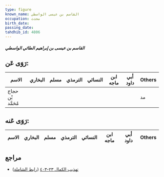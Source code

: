 ```yaml
---
type: figure
known_name: القاسم بن عيسى الواسطي
occupation: محدث
birth_date:
passing_date:
tahdhib_id: 4806
---
```

##### القاسم بن عيسى بن إبراهيم الطائي الواسطي

## رَوَى عَن:
| الاسم             | البخاري | مسلم | الترمذي | النسائي | ابن ماجه | أبي داود | Others |
| ----------------- | ------- | ---- | ------- | ------- | -------- | -------- | ------ |
| حجاج بْن مُحَمَّد |         |      |         |         |          |          | مد     |
## رَوَى عَنه:
| الاسم | البخاري | مسلم | الترمذي | النسائي | ابن ماجه | أبي داود | Others |
| ----- | ------- | ---- | ------- | ------- | -------- | -------- | ------ |
## مراجع
- [تهذيب الكمال ٢٣-٤٠٣](obsidian://open?vault=Tahdhib-al-Kamal&file=Figures/٤٨٠٦-القاسم%20بن%20عيسى%20بن%20إبراهيم%20الطائي%20الواسطي) ([رابط الشاملة](https://shamela.ws/book/3722/12290))